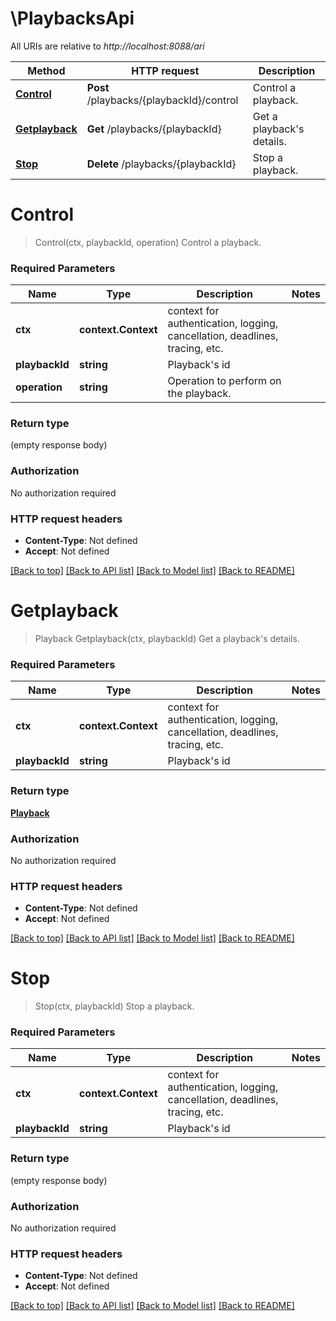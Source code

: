 # \PlaybacksApi

All URIs are relative to *http://localhost:8088/ari*

Method | HTTP request | Description
------------- | ------------- | -------------
[**Control**](PlaybacksApi.md#Control) | **Post** /playbacks/{playbackId}/control | Control a playback.
[**Getplayback**](PlaybacksApi.md#Getplayback) | **Get** /playbacks/{playbackId} | Get a playback&#39;s details.
[**Stop**](PlaybacksApi.md#Stop) | **Delete** /playbacks/{playbackId} | Stop a playback.


# **Control**
> Control(ctx, playbackId, operation)
Control a playback.

### Required Parameters

Name | Type | Description  | Notes
------------- | ------------- | ------------- | -------------
 **ctx** | **context.Context** | context for authentication, logging, cancellation, deadlines, tracing, etc.
  **playbackId** | **string**| Playback&#39;s id | 
  **operation** | **string**| Operation to perform on the playback. | 

### Return type

 (empty response body)

### Authorization

No authorization required

### HTTP request headers

 - **Content-Type**: Not defined
 - **Accept**: Not defined

[[Back to top]](#) [[Back to API list]](../README.md#documentation-for-api-endpoints) [[Back to Model list]](../README.md#documentation-for-models) [[Back to README]](../README.md)

# **Getplayback**
> Playback Getplayback(ctx, playbackId)
Get a playback's details.

### Required Parameters

Name | Type | Description  | Notes
------------- | ------------- | ------------- | -------------
 **ctx** | **context.Context** | context for authentication, logging, cancellation, deadlines, tracing, etc.
  **playbackId** | **string**| Playback&#39;s id | 

### Return type

[**Playback**](Playback.md)

### Authorization

No authorization required

### HTTP request headers

 - **Content-Type**: Not defined
 - **Accept**: Not defined

[[Back to top]](#) [[Back to API list]](../README.md#documentation-for-api-endpoints) [[Back to Model list]](../README.md#documentation-for-models) [[Back to README]](../README.md)

# **Stop**
> Stop(ctx, playbackId)
Stop a playback.

### Required Parameters

Name | Type | Description  | Notes
------------- | ------------- | ------------- | -------------
 **ctx** | **context.Context** | context for authentication, logging, cancellation, deadlines, tracing, etc.
  **playbackId** | **string**| Playback&#39;s id | 

### Return type

 (empty response body)

### Authorization

No authorization required

### HTTP request headers

 - **Content-Type**: Not defined
 - **Accept**: Not defined

[[Back to top]](#) [[Back to API list]](../README.md#documentation-for-api-endpoints) [[Back to Model list]](../README.md#documentation-for-models) [[Back to README]](../README.md)

